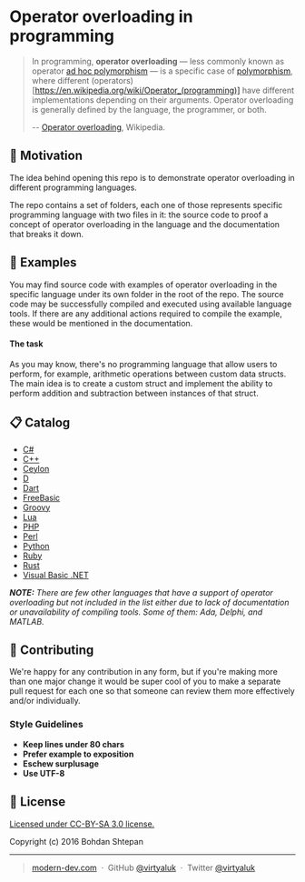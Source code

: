 # Operator overloading in programming

> In programming, **operator overloading** — less commonly known as operator [ad hoc polymorphism](https://en.wikipedia.org/wiki/Ad_hoc_polymorphism) — is a specific case of [polymorphism](http://bit.ly/1kr6C8E), where different (operators)[https://en.wikipedia.org/wiki/Operator_(programming)] have different implementations depending on their arguments. Operator overloading is generally defined by the language, the programmer, or both.
>
> -- [Operator overloading](https://en.wikipedia.org/wiki/Operator_overloading), Wikipedia.

## :checkered_flag: Motivation

The idea behind opening this repo is to demonstrate operator overloading in different programming languages.

The repo contains a set of folders, each one of those represents specific programming language with two files in it: the source code to proof a concept of operator overloading in the language and the documentation that breaks it down.

## :page_facing_up: Examples
You may find source code with examples of operator overloading in the specific language under its own folder in the root of the repo. The source code may be successfully compiled and executed using available language tools. If there are any additional actions required to compile the example, these would be mentioned in the documentation.

#### The task

As you may know, there's no programming language that allow users to perform, for example, arithmetic operations between custom data structs. The main idea is to create a custom struct and implement the ability to perform addition and subtraction between instances of that struct.

## :clipboard: Catalog

- [C#](https://github.com/virtyaluk/operator-overloading/tree/master/csharp)
- [C++](https://github.com/virtyaluk/operator-overloading/tree/master/cpp)
- [Ceylon](https://github.com/virtyaluk/operator-overloading/tree/master/ceylon)
- [D](https://github.com/virtyaluk/operator-overloading/tree/master/d)
- [Dart](https://github.com/virtyaluk/operator-overloading/tree/master/dart)
- [FreeBasic](https://github.com/virtyaluk/operator-overloading/tree/master/freebasic)
- [Groovy](https://github.com/virtyaluk/operator-overloading/tree/master/groovy)
- [Lua](https://github.com/virtyaluk/operator-overloading/tree/master/lua)
- [PHP](https://github.com/virtyaluk/operator-overloading/tree/master/php)
- [Perl](https://github.com/virtyaluk/operator-overloading/tree/master/perl)
- [Python](https://github.com/virtyaluk/operator-overloading/tree/master/python)
- [Ruby](https://github.com/virtyaluk/operator-overloading/tree/master/ruby)
- [Rust](https://github.com/virtyaluk/operator-overloading/tree/master/Rust)
- [Visual Basic .NET](https://github.com/virtyaluk/operator-overloading/tree/master/vb.net)

_**NOTE:** There are few other languages that have a support of operator overloading but not included in the list either due to lack of documentation or unavailability of compiling tools. Some of them: Ada, Delphi, and MATLAB._

## :pill: Contributing

We're happy for any contribution in any form, but if you're making more than one major change it would be super cool of you to make a separate pull request for each one so that someone can review them more effectively and/or individually.

### Style Guidelines

- __Keep lines under 80 chars__
- __Prefer example to exposition__
- __Eschew surplusage__
- __Use UTF-8__

## :green_book: License

[Licensed under CC-BY-SA 3.0 license.](http://creativecommons.org/licenses/by-sa/3.0/)

Copyright (c) 2016 Bohdan Shtepan

---

> [modern-dev.com](http://modern-dev.com) &nbsp;&middot;&nbsp;
> GitHub [@virtyaluk](https://github.com/virtyaluk) &nbsp;&middot;&nbsp;
> Twitter [@virtyaluk](https://twitter.com/virtyaluk)
